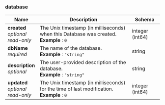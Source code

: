 
<a name="database"></a>
### database

|Name|Description|Schema|
|---|---|---|
|**created**  <br>*optional*  <br>*read-only*|The Unix timestamp (in milliseconds) when this Database was created.  <br>**Example** : `0`|integer (int64)|
|**dbName**  <br>*required*|The name of the database.  <br>**Example** : `"string"`|string|
|**description**  <br>*optional*|The user-provided description of the database.  <br>**Example** : `"string"`|string|
|**updated**  <br>*optional*  <br>*read-only*|The Unix timestamp (in milliseconds) for the time of last modification.  <br>**Example** : `0`|integer (int64)|




